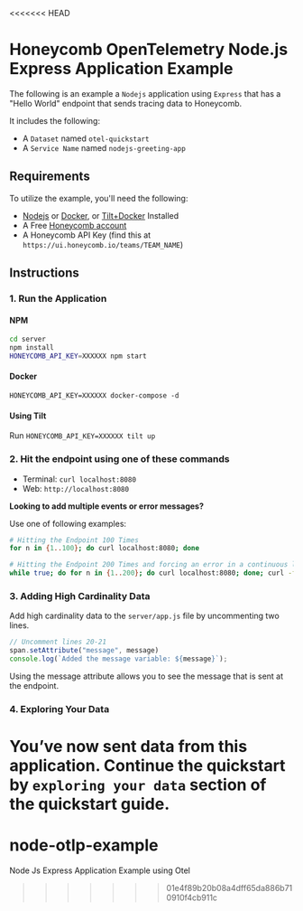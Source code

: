 <<<<<<< HEAD
# Honeycomb OpenTelemetry Node.js Express Application Example

The following is an example a `Nodejs` application using `Express` that has a "Hello World" endpoint that sends tracing data to Honeycomb.

It includes the following:

- A `Dataset` named `otel-quickstart`
- A `Service Name` named `nodejs-greeting-app`

## Requirements

To utilize the example, you'll need the following:

- [Nodejs](https://nodejs.org/en/) or [Docker](https://www.docker.com/products/docker-desktop), or [Tilt+Docker](https://docs.tilt.dev/install.html) Installed
- A Free [Honeycomb account](https://ui.honeycomb.io/signup)
- A Honeycomb API Key (find this at `https://ui.honeycomb.io/teams/TEAM_NAME`)

## Instructions

### 1. Run the Application

#### NPM

```bash
cd server
npm install
HONEYCOMB_API_KEY=XXXXXX npm start
```

#### Docker

`HONEYCOMB_API_KEY=XXXXXX docker-compose -d`

#### Using Tilt

Run `HONEYCOMB_API_KEY=XXXXXX tilt up`

### 2. Hit the endpoint using one of these commands

- Terminal: `curl localhost:8080`
- Web: `http://localhost:8080`

**Looking to add multiple events or error messages?**

Use one of following examples:

```bash
# Hitting the Endpoint 100 Times
for n in {1..100}; do curl localhost:8080; done

```

```bash
# Hitting the Endpoint 200 Times and forcing an error in a continuous loop
while true; do for n in {1..200}; do curl localhost:8080; done; curl -f localhost:8080/c; sleep 5; done
```

### 3. Adding High Cardinality Data

Add high cardinality data to the `server/app.js` file by uncommenting two lines.

```js
// Uncomment lines 20-21
span.setAttribute("message", message)
console.log(`Added the message variable: ${message}`);
```

Using the message attribute allows you to see the message that is sent at the endpoint.

### 4. Exploring Your Data

You’ve now sent data from this application. Continue the quickstart by `exploring your data` section of the quickstart guide.
=======
# node-otlp-example
Node Js Express Application Example using Otel
>>>>>>> 01e4f89b20b08a4dff65da886b710910f4cb911c

